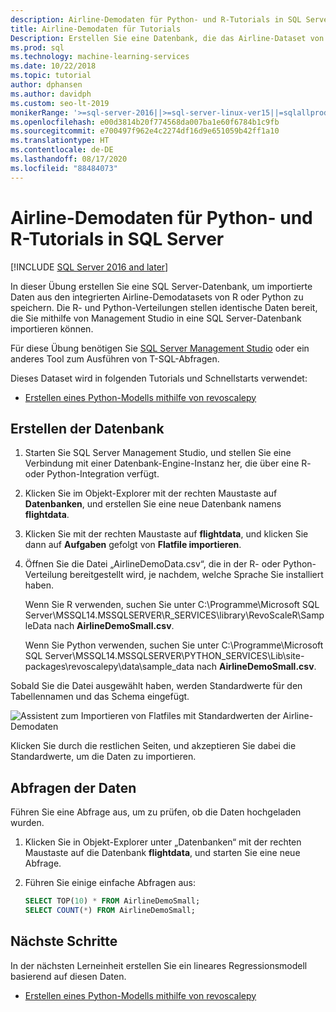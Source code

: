 ```yaml
---
description: Airline-Demodaten für Python- und R-Tutorials in SQL Server
title: Airline-Demodaten für Tutorials
Description: Erstellen Sie eine Datenbank, die das Airline-Dataset von R und Python enthält. Dieses Dataset wird in R- und Python-Tutorials für SQL Server Machine Learning Services verwendet.
ms.prod: sql
ms.technology: machine-learning-services
ms.date: 10/22/2018
ms.topic: tutorial
author: dphansen
ms.author: davidph
ms.custom: seo-lt-2019
monikerRange: '>=sql-server-2016||>=sql-server-linux-ver15||=sqlallproducts-allversions'
ms.openlocfilehash: e00d3814b20f774568da007ba1e60f6784b1c9fb
ms.sourcegitcommit: e700497f962e4c2274df16d9e651059b42ff1a10
ms.translationtype: HT
ms.contentlocale: de-DE
ms.lasthandoff: 08/17/2020
ms.locfileid: "88484073"
---
```

#  <a name="airline-flight-arrival-demo-data-for-sql-server-python-and-r-tutorials"></a>Airline-Demodaten für Python- und R-Tutorials in SQL Server
[!INCLUDE [SQL Server 2016 and later](../../includes/applies-to-version/sqlserver2016.md)]

In dieser Übung erstellen Sie eine SQL Server-Datenbank, um importierte Daten aus den integrierten Airline-Demodatasets von R oder Python zu speichern. Die R- und Python-Verteilungen stellen identische Daten bereit, die Sie mithilfe von Management Studio in eine SQL Server-Datenbank importieren können.

Für diese Übung benötigen Sie [SQL Server Management Studio](https://docs.microsoft.com/sql/ssms/download-sql-server-management-studio-ssms?view=sql-server-2017) oder ein anderes Tool zum Ausführen von T-SQL-Abfragen.

Dieses Dataset wird in folgenden Tutorials und Schnellstarts verwendet:

+  [Erstellen eines Python-Modells mithilfe von revoscalepy](use-python-revoscalepy-to-create-model.md)

## <a name="create-the-database"></a>Erstellen der Datenbank

1. Starten Sie SQL Server Management Studio, und stellen Sie eine Verbindung mit einer Datenbank-Engine-Instanz her, die über eine R- oder Python-Integration verfügt.  

2. Klicken Sie im Objekt-Explorer mit der rechten Maustaste auf **Datenbanken**, und erstellen Sie eine neue Datenbank namens **flightdata**.

3. Klicken Sie mit der rechten Maustaste auf **flightdata**, und klicken Sie dann auf **Aufgaben** gefolgt von **Flatfile importieren**.

4. Öffnen Sie die Datei „AirlineDemoData.csv“, die in der R- oder Python-Verteilung bereitgestellt wird, je nachdem, welche Sprache Sie installiert haben.

   Wenn Sie R verwenden, suchen Sie unter C:\Programme\Microsoft SQL Server\MSSQL14.MSSQLSERVER\R_SERVICES\library\RevoScaleR\SampleData nach **AirlineDemoSmall.csv**.
   
   Wenn Sie Python verwenden, suchen Sie unter C:\Programme\Microsoft SQL Server\MSSQL14.MSSQLSERVER\PYTHON_SERVICES\Lib\site-packages\revoscalepy\data\sample_data nach **AirlineDemoSmall.csv**.
  
Sobald Sie die Datei ausgewählt haben, werden Standardwerte für den Tabellennamen und das Schema eingefügt.

  ![Assistent zum Importieren von Flatfiles mit Standardwerten der Airline-Demodaten](media/import-airlinedemosmall.png)

Klicken Sie durch die restlichen Seiten, und akzeptieren Sie dabei die Standardwerte, um die Daten zu importieren.


## <a name="query-the-data"></a>Abfragen der Daten

Führen Sie eine Abfrage aus, um zu prüfen, ob die Daten hochgeladen wurden.

1. Klicken Sie in Objekt-Explorer unter „Datenbanken“ mit der rechten Maustaste auf die Datenbank **flightdata**, und starten Sie eine neue Abfrage.

2. Führen Sie einige einfache Abfragen aus:

    ```sql
    SELECT TOP(10) * FROM AirlineDemoSmall;
    SELECT COUNT(*) FROM AirlineDemoSmall;
    ```

## <a name="next-steps"></a>Nächste Schritte

In der nächsten Lerneinheit erstellen Sie ein lineares Regressionsmodell basierend auf diesen Daten.

+ [Erstellen eines Python-Modells mithilfe von revoscalepy](use-python-revoscalepy-to-create-model.md)

